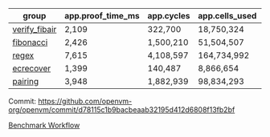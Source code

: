 | group | app.proof_time_ms | app.cycles | app.cells_used | leaf.proof_time_ms | leaf.cycles | leaf.cells_used |
| -- | -- | -- | -- | -- | -- | -- |
| [verify_fibair](https://github.com/openvm-org/openvm/blob/benchmark-results/benchmarks-pr/1997/verify_fibair-d78115c1b9bacbeaab32195d412d6808f13fb2bf.md) | 2,109 |  322,700 |  18,750,324 |- | - | - |
| [fibonacci](https://github.com/openvm-org/openvm/blob/benchmark-results/benchmarks-pr/1997/fibonacci-d78115c1b9bacbeaab32195d412d6808f13fb2bf.md) | 2,426 |  1,500,210 |  51,504,507 |- | - | - |
| [regex](https://github.com/openvm-org/openvm/blob/benchmark-results/benchmarks-pr/1997/regex-d78115c1b9bacbeaab32195d412d6808f13fb2bf.md) | 7,615 |  4,108,597 |  164,734,992 |- | - | - |
| [ecrecover](https://github.com/openvm-org/openvm/blob/benchmark-results/benchmarks-pr/1997/ecrecover-d78115c1b9bacbeaab32195d412d6808f13fb2bf.md) | 1,399 |  140,487 |  8,866,654 |- | - | - |
| [pairing](https://github.com/openvm-org/openvm/blob/benchmark-results/benchmarks-pr/1997/pairing-d78115c1b9bacbeaab32195d412d6808f13fb2bf.md) | 3,948 |  1,882,939 |  98,834,293 |- | - | - |


Commit: https://github.com/openvm-org/openvm/commit/d78115c1b9bacbeaab32195d412d6808f13fb2bf

[Benchmark Workflow](https://github.com/openvm-org/openvm/actions/runs/17050646952)
